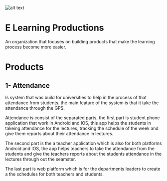 ![alt text](https://avatars.githubusercontent.com/u/117890384?s=400&u=15eecca96e096c3e9936454084a3e39a25fa3beb&v=4)

# E Learning Productions

An organization that focuses on building products that make the learning process become more easier.

# Products

## 1- Attendance
Is system that was build for universities to help in the process of that attendance from students. the main feature of the system is that it take the attendance through the GPS.

Attendance is consist of the separated parts, the first part is student phone application that work in Android and IOS, this app helps the students in takeing attendance for the lectures, tracking the schedule of the week and give them reports about their attendance in lectures.

The second part is the a teacher application which is also for both platforms Android and IOS, the app helps teachers to take the attendance from the students and give the teachers reports about the students attendance in the lectures through out the seamster.

The last part is web platform which is for the departments leaders to create a the schedules for both teachers and students.